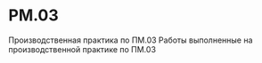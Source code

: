 # PM.03
Производственная практика по ПМ.03
Работы выполненные на производственной практике по ПМ.03
